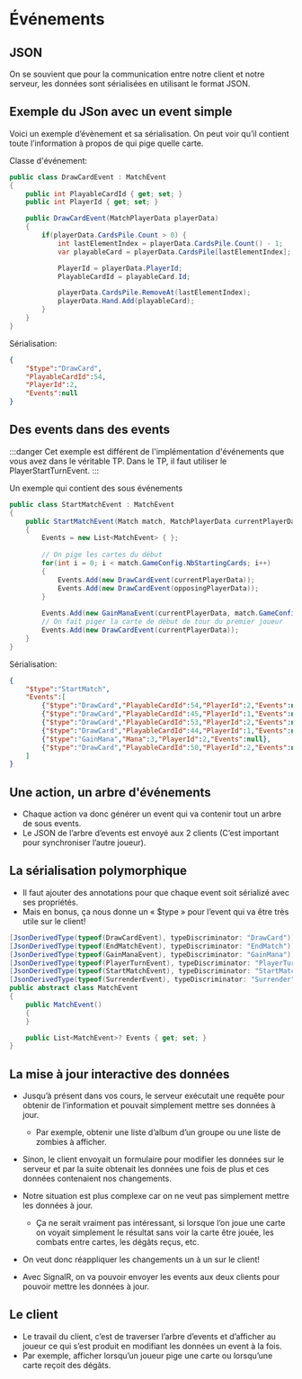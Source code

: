 # Événements

## JSON

On se souvient que pour la communication entre notre client et notre serveur, les données sont sérialisées en utilisant le format JSON.

## Exemple du JSon avec un event simple

Voici un exemple d’évènement et sa sérialisation. On peut voir qu’il contient toute l’information à propos de qui pige quelle carte.

Classe d'événement:

```csharp
public class DrawCardEvent : MatchEvent
{
    public int PlayableCardId { get; set; }
    public int PlayerId { get; set; }

    public DrawCardEvent(MatchPlayerData playerData)
    {
        if(playerData.CardsPile.Count > 0) {
            int lastElementIndex = playerData.CardsPile.Count() - 1;
            var playableCard = playerData.CardsPile[lastElementIndex];

            PlayerId = playerData.PlayerId;
            PlayableCardId = playableCard.Id;

            playerData.CardsPile.RemoveAt(lastElementIndex);
            playerData.Hand.Add(playableCard);
        }
    }
}
```

Sérialisation:

```json
{
    "$type":"DrawCard",
    "PlayableCardId":54,
    "PlayerId":2,
    "Events":null
}
```

## Des events dans des events

:::danger
Cet exemple est différent de l'implémentation d'événements que vous avez dans le véritable TP. Dans le TP, il faut utiliser le PlayerStartTurnEvent.
:::

Un exemple qui contient des sous événements

```csharp
public class StartMatchEvent : MatchEvent
{
    public StartMatchEvent(Match match, MatchPlayerData currentPlayerData, MatchPlayerData opposingPlayerData)
    {
        Events = new List<MatchEvent> { };
        
        // On pige les cartes du début
        for(int i = 0; i < match.GameConfig.NbStartingCards; i++)
        {
            Events.Add(new DrawCardEvent(currentPlayerData));
            Events.Add(new DrawCardEvent(opposingPlayerData));
        }
        
        Events.Add(new GainManaEvent(currentPlayerData, match.GameConfig.NbManaPerTurn));
        // On fait piger la carte de début de tour du premier joueur
        Events.Add(new DrawCardEvent(currentPlayerData));
    }
}
```

Sérialisation:

```json
{
    "$type":"StartMatch",
    "Events":[
        {"$type":"DrawCard","PlayableCardId":54,"PlayerId":2,"Events":null},
        {"$type":"DrawCard","PlayableCardId":45,"PlayerId":1,"Events":null},
        {"$type":"DrawCard","PlayableCardId":53,"PlayerId":2,"Events":null},
        {"$type":"DrawCard","PlayableCardId":44,"PlayerId":1,"Events":null},
        {"$type":"GainMana","Mana":3,"PlayerId":2,"Events":null},
        {"$type":"DrawCard","PlayableCardId":50,"PlayerId":2,"Events":null}
    ]
}
```

## Une action, un arbre d'événements

- Chaque action va donc générer un event qui va contenir tout un arbre de sous events.
- Le JSON de l’arbre d’events est envoyé aux 2 clients (C’est important pour synchroniser l’autre joueur).

## La sérialisation polymorphique

- Il faut ajouter des annotations pour que chaque event soit sérializé avec ses propriétés.
- Mais en bonus, ça nous donne un « $type » pour l’event qui va être très utile sur le client!

```csharp
[JsonDerivedType(typeof(DrawCardEvent), typeDiscriminator: "DrawCard")]
[JsonDerivedType(typeof(EndMatchEvent), typeDiscriminator: "EndMatch")]
[JsonDerivedType(typeof(GainManaEvent), typeDiscriminator: "GainMana")]
[JsonDerivedType(typeof(PlayerTurnEvent), typeDiscriminator: "PlayerTurn")]
[JsonDerivedType(typeof(StartMatchEvent), typeDiscriminator: "StartMatch")]
[JsonDerivedType(typeof(SurrenderEvent), typeDiscriminator: "Surrender")]
public abstract class MatchEvent
{
    public MatchEvent()
    {
    }

    public List<MatchEvent>? Events { get; set; }
}
```

## La mise à jour interactive des données

- Jusqu’à présent dans vos cours, le serveur exécutait une requête pour obtenir de l’information et pouvait simplement mettre ses données à jour.
    - Par exemple, obtenir une liste d’album d’un groupe ou une liste de zombies à afficher.
- Sinon, le client envoyait un formulaire pour modifier les données sur le serveur et par la suite obtenait les données une fois de plus et ces données contenaient nos changements.

- Notre situation est plus complexe car on ne veut pas simplement mettre les données à jour.
    - Ça ne serait vraiment pas intéressant, si lorsque l’on joue une carte on voyait simplement le résultat sans voir la carte être jouée, les combats entre cartes, les dégâts reçus, etc.
- On veut donc réappliquer les changements un à un sur le client!
- Avec SignalR, on va pouvoir envoyer les events aux deux clients pour pouvoir mettre les données à jour.

## Le client

- Le travail du client, c’est de traverser l’arbre d’events et d’afficher au joueur ce qui s’est produit en modifiant les données un event à la fois.
- Par exemple, afficher lorsqu’un joueur pige une carte ou lorsqu’une carte reçoit des dégâts.





